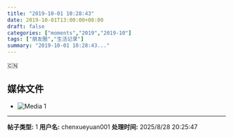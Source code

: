 ```yaml
---
title: "2019-10-01 10:28:43"
date: 2019-10-01T13:00:00+08:00
draft: false
categories: ["moments","2019","2019-10"]
tags: ["朋友圈","生活记录"]
summary: "2019-10-01 10:28:43..."
---
```


🇨🇳

## 媒体文件

- ![Media 1](/Moments/photos/2019-10-01/201910011028430.jpg)

---

**帖子类型:** 1
**用户名:** chenxueyuan001
**处理时间:** 2025/8/28 20:25:47